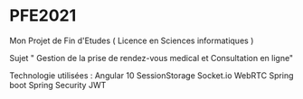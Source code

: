 # PFE2021
Mon Projet de Fin d'Etudes ( Licence en Sciences informatiques ) 

Sujet " Gestion de la prise de rendez-vous medical et Consultation en ligne"

Technologie utilisées :
Angular 10
SessionStorage
Socket.io
WebRTC
Spring boot
Spring Security
JWT
